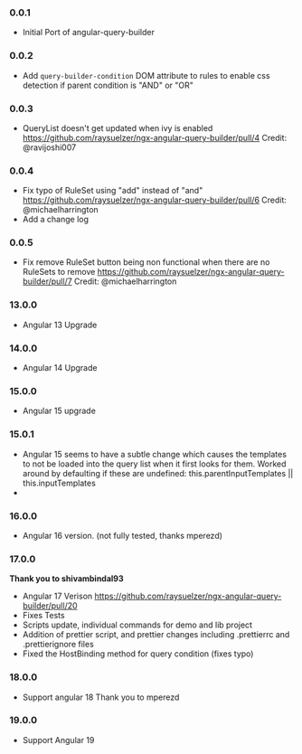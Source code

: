 ### 0.0.1

- Initial Port of angular-query-builder

### 0.0.2

- Add `query-builder-condition` DOM attribute to rules to enable css detection if parent condition is "AND" or "OR"

### 0.0.3

- QueryList doesn't get updated when ivy is enabled https://github.com/raysuelzer/ngx-angular-query-builder/pull/4
  Credit: @ravijoshi007

### 0.0.4

- Fix typo of RuleSet using "add" instead of "and" https://github.com/raysuelzer/ngx-angular-query-builder/pull/6 Credit: @michaelharrington
- Add a change log

### 0.0.5

- Fix remove RuleSet button being non functional when there are no RuleSets to remove https://github.com/raysuelzer/ngx-angular-query-builder/pull/7 Credit: @michaelharrington

### 13.0.0

- Angular 13 Upgrade

### 14.0.0

- Angular 14 Upgrade

### 15.0.0

- Angular 15 upgrade

### 15.0.1

- Angular 15 seems to have a subtle change which causes the templates to not be loaded into the query list when it first looks for them. Worked around by defaulting if these are undefined: this.parentInputTemplates || this.inputTemplates
-

### 16.0.0

- Angular 16 version. (not fully tested, thanks mperezd)

### 17.0.0
  **Thank you to shivambindal93**
 - Angular 17 Verison https://github.com/raysuelzer/ngx-angular-query-builder/pull/20
 - Fixes Tests
 - Scripts update, individual commands for demo and lib project
 - Addition of prettier script, and prettier changes including .prettierrc and .prettierignore files
 - Fixed the HostBinding method for query condition (fixes typo)


### 18.0.0

- Support angular 18 Thank you to mperezd

### 19.0.0

- Support Angular 19

